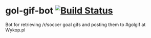 # gol-gif-bot [![Build Status](https://travis-ci.org/regispl/gol-gif-bot.svg?branch=master)](https://travis-ci.org/regispl/gol-gif-bot)
Bot for retrieving /r/soccer goal gifs and posting them to #golgif at Wykop.pl

